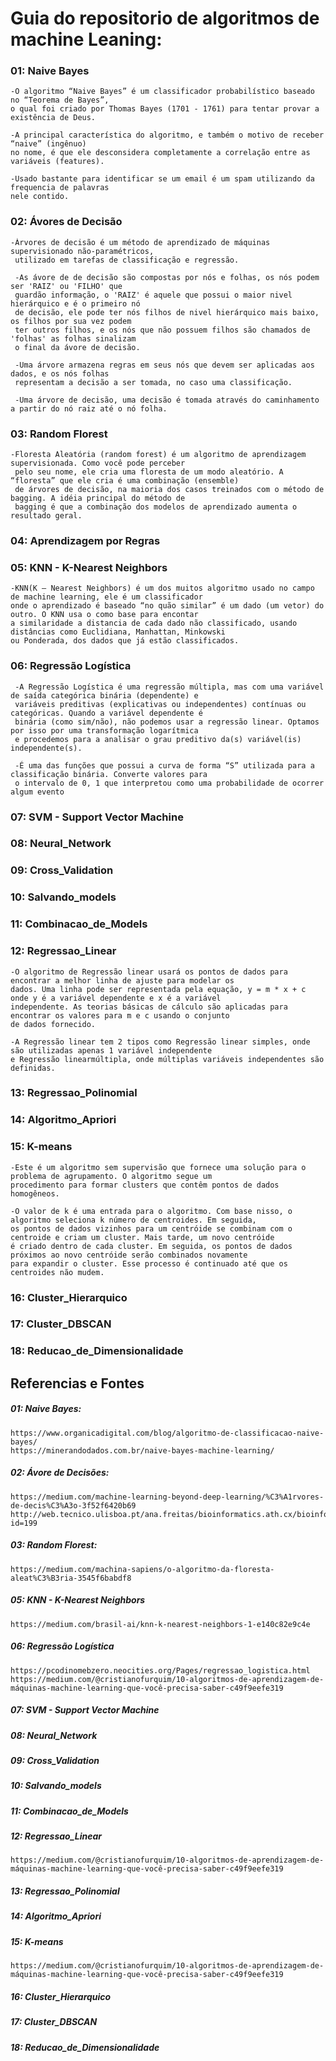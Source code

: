 # Guia do repositorio de algoritmos de machine Leaning:

### 01: Naive Bayes
    -O algoritmo “Naive Bayes” é um classificador probabilístico baseado no “Teorema de Bayes”, 
    o qual foi criado por Thomas Bayes (1701 - 1761) para tentar provar a existência de Deus.
    
    -A principal característica do algoritmo, e também o motivo de receber “naive” (ingênuo) 
    no nome, é que ele desconsidera completamente a correlação entre as variáveis (features).
    
    -Usado bastante para identificar se um email é um spam utilizando da frequencia de palavras
    nele contido. 
    
    
### 02: Ávores de Decisão
    -Árvores de decisão é um método de aprendizado de máquinas supervisionado não-paramétricos,
     utilizado em tarefas de classificação e regressão.
     
     -As ávore de de decisão são compostas por nós e folhas, os nós podem ser 'RAIZ' ou 'FILHO' que
     guardão informação, o 'RAIZ' é aquele que possui o maior nivel hierárquico e é o primeiro nó 
     de decisão, ele pode ter nós filhos de nivel hierárquico mais baixo, os filhos por sua vez podem
     ter outros filhos, e os nós que não possuem filhos são chamados de 'folhas' as folhas sinalizam
     o final da ávore de decisão.
     
     -Uma árvore armazena regras em seus nós que devem ser aplicadas aos dados, e os nós folhas 
     representam a decisão a ser tomada, no caso uma classificação.
     
     -Uma árvore de decisão, uma decisão é tomada através do caminhamento a partir do nó raiz até o nó folha.

### 03: Random Florest
    -Floresta Aleatória (random forest) é um algoritmo de aprendizagem supervisionada. Como você pode perceber
     pelo seu nome, ele cria uma floresta de um modo aleatório. A “floresta” que ele cria é uma combinação (ensemble)
     de árvores de decisão, na maioria dos casos treinados com o método de bagging. A idéia principal do método de 
     bagging é que a combinação dos modelos de aprendizado aumenta o resultado geral.

### 04: Aprendizagem por Regras
    
### 05: KNN - K-Nearest Neighbors
    -KNN(K — Nearest Neighbors) é um dos muitos algoritmo usado no campo de machine learning, ele é um classificador
    onde o aprendizado é baseado “no quão similar” é um dado (um vetor) do outro. O KNN usa o como base para encontar 
    a similaridade a distancia de cada dado não classificado, usando distâncias como Euclidiana, Manhattan, Minkowski 
    ou Ponderada, dos dados que já estão classificados.

### 06: Regressão Logística
     -A Regressão Logística é uma regressão múltipla, mas com uma variável de saída categórica binária (dependente) e
     variáveis preditivas (explicativas ou independentes) contínuas ou categóricas. Quando a variável dependente é 
     binária (como sim/não), não podemos usar a regressão linear. Optamos por isso por uma transformação logarítmica 
     e procedemos para a analisar o grau preditivo da(s) variável(is) independente(s).
     
     -É uma das funções que possui a curva de forma “S” utilizada para a classificação binária. Converte valores para
     o intervalo de 0, 1 que interpretou como uma probabilidade de ocorrer algum evento

### 07: SVM - Support Vector Machine

### 08: Neural_Network

### 09: Cross_Validation

### 10: Salvando_models

### 11: Combinacao_de_Models

### 12: Regressao_Linear
    -O algoritmo de Regressão linear usará os pontos de dados para encontrar a melhor linha de ajuste para modelar os 
    dados. Uma linha pode ser representada pela equação, y = m * x + c onde y é a variável dependente e x é a variável
    independente. As teorias básicas de cálculo são aplicadas para encontrar os valores para m e c usando o conjunto 
    de dados fornecido.
    
    -A Regressão linear tem 2 tipos como Regressão linear simples, onde são utilizadas apenas 1 variável independente 
    e Regressão linearmúltipla, onde múltiplas variáveis independentes são definidas.

### 13: Regressao_Polinomial

### 14: Algoritmo_Apriori

### 15: K-means
    -Este é um algoritmo sem supervisão que fornece uma solução para o problema de agrupamento. O algoritmo segue um
    procedimento para formar clusters que contêm pontos de dados homogêneos.
    
    -O valor de k é uma entrada para o algoritmo. Com base nisso, o algoritmo seleciona k número de centroides. Em seguida,
    os pontos de dados vizinhos para um centróide se combinam com o centroide e criam um cluster. Mais tarde, um novo centróide
    é criado dentro de cada cluster. Em seguida, os pontos de dados próximos ao novo centróide serão combinados novamente 
    para expandir o cluster. Esse processo é continuado até que os centroides não mudem.

### 16: Cluster_Hierarquico

### 17: Cluster_DBSCAN

### 18: Reducao_de_Dimensionalidade
     
## Referencias e Fontes

##### 01: Naive Bayes: 
    https://www.organicadigital.com/blog/algoritmo-de-classificacao-naive-bayes/
    https://minerandodados.com.br/naive-bayes-machine-learning/
    
##### 02: Ávore de Decisões:
    https://medium.com/machine-learning-beyond-deep-learning/%C3%A1rvores-de-decis%C3%A3o-3f52f6420b69
    http://web.tecnico.ulisboa.pt/ana.freitas/bioinformatics.ath.cx/bioinformatics.ath.cx/indexf23d.html?id=199
    
##### 03: Random Florest:
    https://medium.com/machina-sapiens/o-algoritmo-da-floresta-aleat%C3%B3ria-3545f6babdf8
    
##### 05: KNN - K-Nearest Neighbors
    https://medium.com/brasil-ai/knn-k-nearest-neighbors-1-e140c82e9c4e
    
##### 06: Regressão Logística
    https://pcodinomebzero.neocities.org/Pages/regressao_logistica.html
    https://medium.com/@cristianofurquim/10-algoritmos-de-aprendizagem-de-máquinas-machine-learning-que-você-precisa-saber-c49f9eefe319

##### 07: SVM - Support Vector Machine

##### 08: Neural_Network

##### 09: Cross_Validation

##### 10: Salvando_models

##### 11: Combinacao_de_Models

##### 12: Regressao_Linear
    https://medium.com/@cristianofurquim/10-algoritmos-de-aprendizagem-de-máquinas-machine-learning-que-você-precisa-saber-c49f9eefe319

##### 13: Regressao_Polinomial

##### 14: Algoritmo_Apriori

##### 15: K-means
    https://medium.com/@cristianofurquim/10-algoritmos-de-aprendizagem-de-máquinas-machine-learning-que-você-precisa-saber-c49f9eefe319

##### 16: Cluster_Hierarquico

##### 17: Cluster_DBSCAN

##### 18: Reducao_de_Dimensionalidade
    
